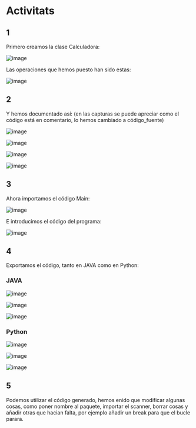# Activitats
## 1
Primero creamos la clase Calculadora:


![image](https://user-images.githubusercontent.com/114908591/234507567-c59c8bba-cf98-4323-acd4-59496a1c1770.png)
 
 Las operaciones que hemos puesto han sido estas:
 
 
![image](https://user-images.githubusercontent.com/114908591/234491870-878375c6-e01d-4940-971c-6d2a4111a371.png)

## 2
Y hemos documentado así: (en las capturas se puede apreciar como el código está en comentario, lo hemos cambiado a código_fuente)

![image](https://user-images.githubusercontent.com/114908591/234508082-b8814dbb-329e-4331-9899-ab0793466bb2.png)


![image](https://user-images.githubusercontent.com/114908591/234508876-f554232b-e89d-43b0-ab0f-96639f06395f.png)


![image](https://user-images.githubusercontent.com/114908591/234509090-840426cb-4926-4ae7-99c9-071383364efe.png)


![image](https://user-images.githubusercontent.com/114908591/234509173-992a0e05-3d37-46f3-8509-2237e3458048.png)


## 3
Ahora importamos el código Main:


![image](https://user-images.githubusercontent.com/114908591/234492093-b85ba2b5-2f76-4a16-b586-fa59e1e084c8.png)


E introducimos el código del programa:


![image](https://user-images.githubusercontent.com/114908591/234492163-1ae27073-c8ba-409d-8203-1b862775cd24.png)


## 4 
Exportamos el código, tanto en JAVA como en Python:

### JAVA

![image](https://user-images.githubusercontent.com/114908591/234512094-bc1ecb68-c7f7-412a-9065-de99a68ed4c4.png)


![image](https://user-images.githubusercontent.com/114908591/234512205-cd25d53e-2926-476a-81a0-97a4ac2d2753.png)


![image](https://user-images.githubusercontent.com/114908591/234512263-14aeccea-3b4e-4974-a33e-ee32870bbc30.png)

### Python

![image](https://user-images.githubusercontent.com/114908591/234512384-03c5fb6f-066b-4c6c-aa7d-068129834b28.png)


![image](https://user-images.githubusercontent.com/114908591/234512575-adb9cb74-cf87-432f-a969-a8c13d0bb96a.png)


![image](https://user-images.githubusercontent.com/114908591/234512673-78e76c00-3acf-45ba-af0a-addeb933fdde.png)



## 5
Podemos utilizar el código generado, hemos enido que modificar algunas cosas, como poner nombre al paquete, importar el scanner, borrar cosas y añadir otras que hacian falta, por ejemplo añadir un break para que el bucle parara.




 
